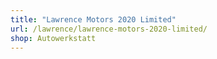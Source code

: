 ```yaml
---
title: "Lawrence Motors 2020 Limited"
url: /lawrence/lawrence-motors-2020-limited/
shop: Autowerkstatt
---
```


